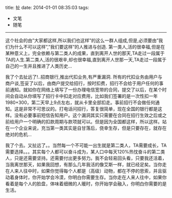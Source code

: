 title: 扯
date: 2014-01-01 08:35:03
tags:
- 文笔
- 随笔

---

这个社会的由”大家都这样,所以我们也这样”的这么一群人组成,但是,必须要由”我们为什么不可以这样”,”我们要这样”的人推进与创造. 第一类人,活的很幸福,但是在某种意义上，完全依赖与第二类人的成果，直到离开人世的那天,TA走过一段属于TA的人生.第二类人,活的很艰辛,却也很幸福,直到离开人世那一天,TA走过一段属于自己的一生并且推进了人类历史…

<!--more-->
我了个去扯远了!..招商银行,推出代扣业务,有严重漏洞. 所有的代扣业务由用户与商户谈,签妥了以后，由商户提交给招行，按时扣费，招行不会给于用户任何的事前通知。就如你在网络上填写了一份办理电信宽带的合同，提交了以后，在某个时间会自动从你填写了招行卡中扣走对应费用，比如我们签署的是一次性扣一年1980+300，第二天早上9点左右，就从卡里全部扣走。事前招行不会做任何通知。这是非常不可思议的。打电话问招行，答复很简单，现在全国的银行都是这样。没有必要事前短信告知用户。这个漏洞其实只需要在合同在招行生效之后或之前给用户一个明确的扣款周期与款项就可以。但是因为全国都这样，所以这样。站在一个企业来说，充当第一类其实是自甘落后，侥幸生存，但是只要存在，就存在绝对的危机…

我了个去。又扯远了。。当然每一个不可能一出生就是第二类人，TA需要成长，TA需要选择。。。其实每个人都可以奋斗成为，某人口中每天120%热忱奋斗的第二类人，只是还需要坚持。还需要付出更多努力。我不会轻易回头看，只要我还活着，当我离世那天，如果我回想，有那么几年我活的像艾斯一样，就已经足矣。当你走在人来人往中时，如果你觉得每个人都是（高级）动物，都在不停的思索，并且驱动着身体时，你开始学会冷漠，你明白你需要生存。当你走在人来人往中，如果你看着是每个人的脸盘，体味着细微的人暖时，你开始学会融入，你明白你需要的是生活。